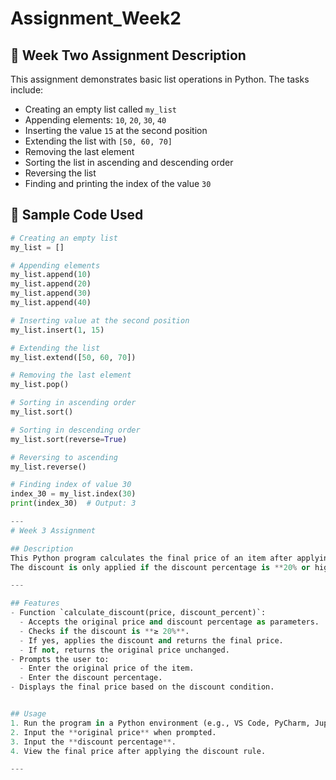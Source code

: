 # Assignment_Week2

## 📘 Week Two Assignment Description

This assignment demonstrates basic list operations in Python. The tasks include:

- Creating an empty list called `my_list`
- Appending elements: `10`, `20`, `30`, `40`
- Inserting the value `15` at the second position
- Extending the list with `[50, 60, 70]`
- Removing the last element
- Sorting the list in ascending and descending order
- Reversing the list
- Finding and printing the index of the value `30`

## 🧠 Sample Code Used

```python
# Creating an empty list
my_list = []

# Appending elements
my_list.append(10)
my_list.append(20)
my_list.append(30)
my_list.append(40)

# Inserting value at the second position
my_list.insert(1, 15)

# Extending the list
my_list.extend([50, 60, 70])

# Removing the last element
my_list.pop()

# Sorting in ascending order
my_list.sort()

# Sorting in descending order
my_list.sort(reverse=True)

# Reversing to ascending
my_list.reverse()

# Finding index of value 30
index_30 = my_list.index(30)
print(index_30)  # Output: 3

---
# Week 3 Assignment

## Description
This Python program calculates the final price of an item after applying a discount.  
The discount is only applied if the discount percentage is **20% or higher**; otherwise, the original price is returned without any change.

---

## Features
- Function `calculate_discount(price, discount_percent)`:
  - Accepts the original price and discount percentage as parameters.
  - Checks if the discount is **≥ 20%**.
  - If yes, applies the discount and returns the final price.
  - If not, returns the original price unchanged.
- Prompts the user to:
  - Enter the original price of the item.
  - Enter the discount percentage.
- Displays the final price based on the discount condition.


## Usage
1. Run the program in a Python environment (e.g., VS Code, PyCharm, Jupyter Notebook, or terminal).
2. Input the **original price** when prompted.
3. Input the **discount percentage**.
4. View the final price after applying the discount rule.

---


